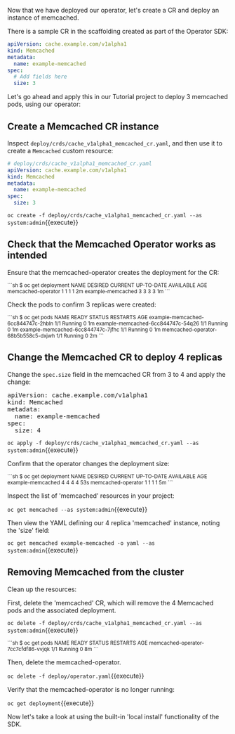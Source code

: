 Now that we have deployed our operator, let's create a CR and deploy an instance
of memcached.

There is a sample CR in the scaffolding created as part of the Operator SDK:

```YAML
apiVersion: cache.example.com/v1alpha1
kind: Memcached
metadata:
  name: example-memcached
spec:
  # Add fields here
  size: 3
```

Let's go ahead and apply this in our Tutorial project to deploy 3 memcached pods,
using our operator:

## Create a Memcached CR instance

Inspect `deploy/crds/cache_v1alpha1_memcached_cr.yaml`, and then use it to create a `Memcached` custom resource:

```yaml
# deploy/crds/cache_v1alpha1_memcached_cr.yaml
apiVersion: cache.example.com/v1alpha1
kind: Memcached
metadata:
  name: example-memcached
spec:
  size: 3
```

`oc create -f deploy/crds/cache_v1alpha1_memcached_cr.yaml --as system:admin`{{execute}}

## Check that the Memcached Operator works as intended 
Ensure that the memcached-operator creates the deployment for the CR:

<small>
```sh
$ oc get deployment
NAME                 DESIRED CURRENT UP-TO-DATE AVAILABLE AGE
memcached-operator   1       1       1          1         2m
example-memcached    3       3       3          3         1m
```
</small>

Check the pods to confirm 3 replicas were created:

<small>
```sh
$ oc get pods
NAME                                READY STATUS   RESTARTS AGE
example-memcached-6cc844747c-2hbln  1/1   Running  0        1m
example-memcached-6cc844747c-54q26  1/1   Running  0        1m
example-memcached-6cc844747c-7jfhc  1/1   Running  0        1m
memcached-operator-68b5b558c5-dxjwh 1/1   Running  0        2m
```
</small>

## Change the Memcached CR to deploy 4 replicas

Change the `spec.size` field in the memcached CR from 3 to 4 and apply the
change:

<pre class="file"
 data-filename="/root/tutorial/memcached-operator/deploy/crds/cache_v1alpha1_memcached_cr.yaml"
  data-target="replace">
apiVersion: cache.example.com/v1alpha1
kind: Memcached
metadata:
  name: example-memcached
spec:
  size: 4
</pre>

`oc apply -f deploy/crds/cache_v1alpha1_memcached_cr.yaml --as system:admin`{{execute}}

Confirm that the operator changes the deployment size:

<small>
```sh
$ oc get deployment
NAME                DESIRED CURRENT  UP-TO-DATE  AVAILABLE  AGE
example-memcached   4       4        4           4          53s
memcached-operator  1       1        1           1          5m
```
</small>

Inspect the list of 'memcached' resources in your project:

`oc get memcached --as system:admin`{{execute}}

Then view the YAML defining our 4 replica 'memcached' instance, noting the 'size' field:

`oc get memcached example-memcached -o yaml --as system:admin`{{execute}}

## Removing Memcached from the cluster 

Clean up the resources:

First, delete the 'memcached' CR, which will remove the 4 Memcached pods and the associated deployment.

`oc delete -f deploy/crds/cache_v1alpha1_memcached_cr.yaml --as system:admin`{{execute}}

<small>
```sh
$ oc get pods
NAME                                 READY STATUS  RESTARTS AGE
memcached-operator-7cc7cfdf86-vvjqk  1/1   Running 0        8m
```
</small>

Then, delete the memcached-operator.

`oc delete -f deploy/operator.yaml`{{execute}}

Verify that the memcached-operator is no longer running:

`oc get deployment`{{execute}}

Now let's take a look at using the built-in 'local install' functionality of the SDK.  
